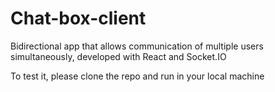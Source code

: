 # Chat-box-client

Bidirectional app that allows communication of multiple users simultaneously, developed with React and Socket.IO

To test it, please clone the repo and run in your local machine


